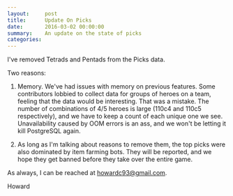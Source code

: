 ```yaml
---
layout:     post
title:      Update On Picks
date:       2016-03-02 00:00:00
summary:    An update on the state of picks
categories: 
---
```


I've removed Tetrads and Pentads from the Picks data.

Two reasons:

1) Memory. We've had issues with memory on previous features. Some contributors lobbied to collect data for groups of heroes on a team, feeling that the data would be interesting. That was a mistake. 
The number of combinations of 4/5 heroes is large (110c4 and 110c5 respectively), and we have to keep a count of each unique one we see.  Unavailability caused by OOM errors is an ass, and we won't be letting it kill PostgreSQL again.

2) As long as I'm talking about reasons to remove them, the top picks were also dominated by item farming bots.  They will be reported, and we hope they get banned before they take over the entire game.

As always, I can be reached at howardc93@gmail.com.

Howard
